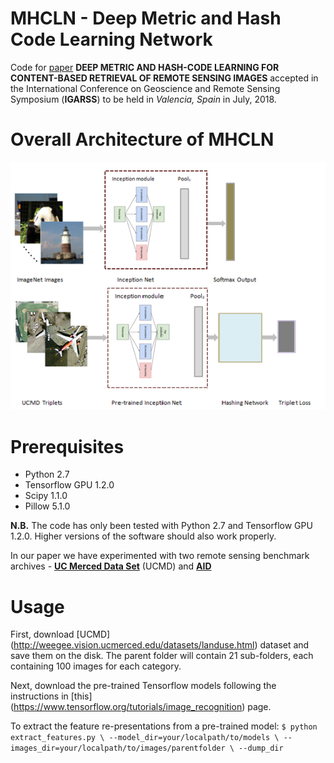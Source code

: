 # MHCLN - Deep Metric and Hash Code Learning Network

Code for [paper](https://www.igarss2018.org/Papers/viewpapers.asp?papernum=3006) 
**DEEP METRIC AND HASH-CODE LEARNING FOR CONTENT-BASED RETRIEVAL OF REMOTE SENSING IMAGES** 
accepted in the International Conference on Geoscience and Remote Sensing Symposium (**IGARSS**) 
to be held in *Valencia, Spain* in July, 2018.

# Overall Architecture of MHCLN

![Overall Architecture og MHCLN](./UCMD/imgs/overview_mhcln.png)

# Prerequisites
- Python 2.7
- Tensorflow GPU 1.2.0
- Scipy 1.1.0
- Pillow 5.1.0

**N.B.** The code has only been tested with Python 2.7 and Tensorflow GPU 1.2.0. Higher versions of the software should also work properly.

In our paper we have experimented with two remote sensing benchmark archives - [**UC Merced Data Set**](http://weegee.vision.ucmerced.edu/datasets/landuse.html) (UCMD) and [**AID**](https://arxiv.org/abs/1608.05167)

# Usage
First, download [UCMD] (http://weegee.vision.ucmerced.edu/datasets/landuse.html) dataset and save them on the disk. The parent folder will contain 21 sub-folders, each containing 100 images for each category.

Next, download the pre-trained Tensorflow models following the instructions in [this] (https://www.tensorflow.org/tutorials/image_recognition) page.

To extract the feature re-presentations from a pre-trained model:
  `$ python extract_features.py \
    --model_dir=your/localpath/to/models \
    --images_dir=your/localpath/to/images/parentfolder \
    --dump_dir`



